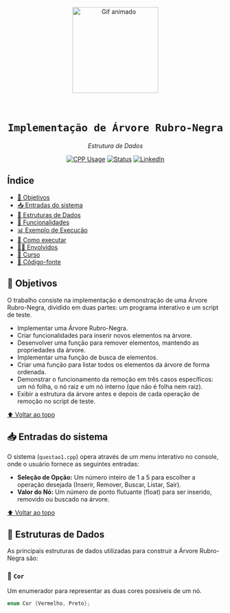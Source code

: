 <div align="center" id="topo">

<img src="https://media.giphy.com/media/iIqmM5tTjmpOB9mpbn/giphy.gif" width="200px" alt="Gif animado"/>

# <code><strong> Implementação de Árvore Rubro-Negra</strong></code>

<em>Estrutura de Dados</em>

<!-- adicionar aqui o uso das linguagens que eu passar-->
[![CPP Usage](https://img.shields.io/badge/C%2B%2B-100%25-blue?style=for-the-badge&logo=c%2B%2B)]()
[![Status](https://img.shields.io/badge/Status-Concluído-green?style=for-the-badge)]()
[![LinkedIn](https://img.shields.io/badge/LinkedIn-Visite%20meu%20perfil-blue?style=for-the-badge&logo=linkedin)](https://www.linkedin.com/in/rian-carlos-valcanaia-b2b487168/)

</div>


## Índice

- [📌 Objetivos](#-objetivos)
- [📥 Entradas do sistema](#-entradas-do-sistema)
- [🧱 Estruturas de Dados](#-estruturas-de-dados)
- [🧰 Funcionalidades](#-funcionalidades)
- [📊 Exemplo de Execução](#-exemplo-de-execução)
- [📂 Como executar](#-como-executar)
- [👨‍🏫 Envolvidos](#-envolvidos)
- [📅 Curso](#-curso)
- [📄 Código-fonte](#-código-fonte)

## 📌 Objetivos
O trabalho consiste na implementação e demonstração de uma Árvore Rubro-Negra, dividido em duas partes: um programa interativo e um script de teste.
* Implementar uma Árvore Rubro-Negra.
* Criar funcionalidades para inserir novos elementos na árvore.
* Desenvolver uma função para remover elementos, mantendo as propriedades da árvore.
* Implementar uma função de busca de elementos.
* Criar uma função para listar todos os elementos da árvore de forma ordenada.
* Demonstrar o funcionamento da remoção em três casos específicos: um nó folha, o nó raiz e um nó interno (que não é folha nem raiz).
* Exibir a estrutura da árvore antes e depois de cada operação de remoção no script de teste.

[⬆ Voltar ao topo](#topo)

## 📥 Entradas do sistema
O sistema (`questao1.cpp`) opera através de um menu interativo no console, onde o usuário fornece as seguintes entradas:
* **Seleção de Opção:** Um número inteiro de 1 a 5 para escolher a operação desejada (Inserir, Remover, Buscar, Listar, Sair).
* **Valor do Nó:** Um número de ponto flutuante (float) para ser inserido, removido ou buscado na árvore.

[⬆ Voltar ao topo](#topo)

## 🧱 Estruturas de Dados
As principais estruturas de dados utilizadas para construir a Árvore Rubro-Negra são:

### 🔸 `Cor`
Um enumerador para representar as duas cores possíveis de um nó.
```c++
enum Cor {Vermelho, Preto};
